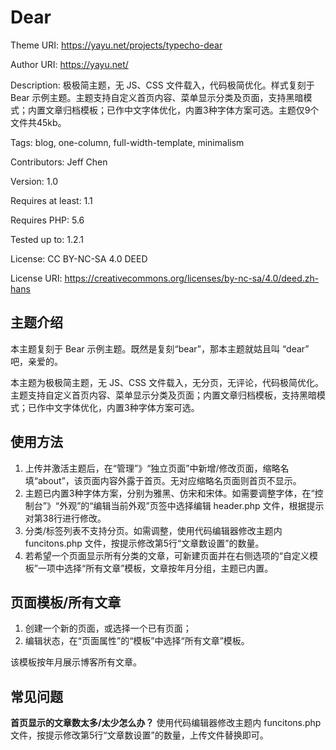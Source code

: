 # Dear

Theme URI: https://yayu.net/projects/typecho-dear

Author URI: https://yayu.net/

Description: 极极简主题，无 JS、CSS 文件载入，代码极简优化。样式复刻于 Bear 示例主题。主题支持自定义首页内容、菜单显示分类及页面，支持黑暗模式；内置文章归档模板；已作中文字体优化，内置3种字体方案可选。主题仅9个文件共45kb。

Tags: blog, one-column, full-width-template, minimalism

Contributors: Jeff Chen

Version: 1.0

Requires at least: 1.1

Requires PHP: 5.6

Tested up to: 1.2.1

License: CC BY-NC-SA 4.0 DEED

License URI: https://creativecommons.org/licenses/by-nc-sa/4.0/deed.zh-hans


## 主题介绍

本主题复刻于 Bear 示例主题。既然是复刻“bear”，那本主题就姑且叫 “dear” 吧，亲爱的。

本主题为极极简主题，无 JS、CSS 文件载入，无分页，无评论，代码极简优化。主题支持自定义首页内容、菜单显示分类及页面；内置文章归档模板，支持黑暗模式；已作中文字体优化，内置3种字体方案可选。


## 使用方法

1. 上传并激活主题后，在“管理”》“独立页面”中新增/修改页面，缩略名填“about”，该页面内容外露于首页。无对应缩略名页面则首页不显示。
2. 主题已内置3种字体方案，分别为雅黑、仿宋和宋体。如需要调整字体，在“控制台”》“外观”的“编辑当前外观”页签中选择编辑 header.php 文件，根据提示对第38行进行修改。
3. 分类/标签列表不支持分页。如需调整，使用代码编辑器修改主题内 funcitons.php 文件，按提示修改第5行“文章数设置”的数量。
4. 若希望一个页面显示所有分类的文章，可新建页面并在右侧选项的“自定义模板”一项中选择“所有文章”模板，文章按年月分组，主题已内置。


## 页面模板/所有文章

1. 创建一个新的页面，或选择一个已有页面；
2. 编辑状态，在“页面属性”的“模板”中选择“所有文章”模板。

该模板按年月展示博客所有文章。


## 常见问题

**首页显示的文章数太多/太少怎么办？**
使用代码编辑器修改主题内 funcitons.php 文件，按提示修改第5行“文章数设置”的数量，上传文件替换即可。


